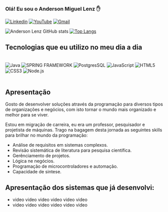 ### Olá! Eu sou o Anderson Miguel Lenz ✋

[![Linkedin](https://img.shields.io/badge/LinkedIn-0077B5?style=for-the-badge&logo=linkedin&logoColor=white)](https://www.linkedin.com/in/anderson-miguel-lenz-72134770/)
[![YouTube](https://img.shields.io/badge/YouTube-FF0000?style=for-the-badge&logo=youtube&logoColor=white)]()
[![Gmail](https://img.shields.io/badge/Gmail-D14836?style=for-the-badge&logo=gmail&logoColor=white)](andersonlenz01@gmail.com)

![Anderson Lenz GitHub stats](https://github-readme-stats.vercel.app/api?username=andersonlenzjava&show_icons=true&theme=dark)
[![Top Langs](https://github-readme-stats.vercel.app/api/top-langs/?username=andersonlenzjava&layout=compact)](https://github.com/anuraghazra/github-readme-stats)


## Tecnologias que eu utilizo no meu dia a dia

<div style="display: inline_block"><br/>
  <img align="center" alt="Java" src="https://img.shields.io/badge/Java-ED8B00?style=for-the-badge&logo=java&logoColor=white"/>
  <img align="center" alt="SPRING FRAMEWORK" src="https://img.shields.io/badge/Spring-6DB33F?style=for-the-badge&logo=spring&logoColor=white"/>
  <img align="center" alt="PostgresSQL" src="https://img.shields.io/badge/PostgreSQL-316192?style=for-the-badge&logo=postgresql&logoColor=white"/>
  <img align="center" alt="JavaScript" src="https://img.shields.io/badge/JavaScript-F7DF1E?style=for-the-badge&logo=javascript&logoColor=black"/>
  <img align="center" alt="HTML5" src="https://img.shields.io/badge/HTML5-E34F26?style=for-the-badge&logo=html5&logoColor=white"/>
  <img align="center" alt="CSS3" src="https://img.shields.io/badge/CSS3-1572B6?style=for-the-badge&logo=css3&logoColor=white"/>
  <img align="center" alt="Node.js" src="https://img.shields.io/badge/Node.js-43853D?style=for-the-badge&logo=node.js&logoColor=white"/>
</div>
<br/>

## Apresentação

Gosto de desenvolver soluções através da programação para diversos tipos de organizações e negócios, com isto tornar o mundo mais organizado e melhor para se viver. 

Estou em migração de carreira, eu era um professor, pesquisador e projetista de máquinas. Trago na bagagem desta jornada as seguintes skills para brilhar no mundo da programação:

- Análise de requisitos em sistemas complexos.
- Revisão sistemática de literatura para pesquisa científica.
- Gerênciamento de projetos. 
- Lógica ne negócios. 
- Programação de microcontroladores e automação.
- Capacidade de sintese. 

## Apresentação dos sistemas que já desenvolvi:
- video video video video video video
-  video video video video video video
